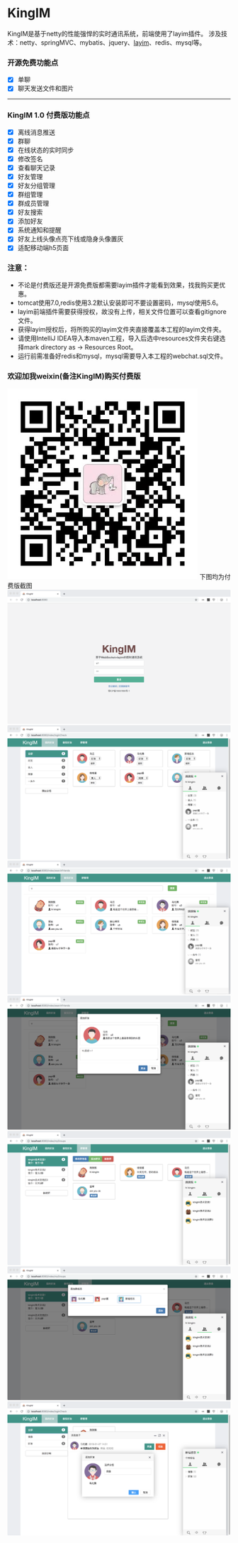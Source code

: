# KingIM
KingIM是基于netty的性能强悍的实时通讯系统，前端使用了layim插件。
涉及技术：netty、springMVC、mybatis、jquery、[layim](http://layim.layui.com/demo.html)、redis、mysql等。

### 开源免费功能点
- [x] 单聊
- [x] 聊天发送文件和图片

---------------------
### KingIM 1.0 付费版功能点
- [x] 离线消息推送
- [x] 群聊
- [x] 在线状态的实时同步
- [x] 修改签名
- [x] 查看聊天记录
- [x] 好友管理
- [x] 好友分组管理
- [x] 群组管理
- [x] 群成员管理
- [x] 好友搜索
- [x] 添加好友
- [x] 系统通知和提醒
- [x] 好友上线头像点亮下线或隐身头像置灰
- [x] 适配移动端h5页面

###  注意：
- 不论是付费版还是开源免费版都需要layim插件才能看到效果，找我购买更优惠。
- tomcat使用7.0,redis使用3.2默认安装即可不要设置密码，mysql使用5.6。
- layim前端插件需要获得授权，故没有上传，相关文件位置可以查看gitignore文件。
- 获得layim授权后，将所购买的layim文件夹直接覆盖本工程的layim文件夹。
- 请使用IntelliJ IDEA导入本maven工程，导入后选中resources文件夹右键选择mark directory as -> Resources Root。
- 运行前需准备好redis和mysql，mysql需要导入本工程的webchat.sql文件。


### 欢迎加我weixin(备注KingIM)购买付费版
![1](imgs/Wechat.jpeg)
下图均为付费版截图
![1](imgs/1.png)
![2](imgs/2.png)
![3](imgs/3.png)
![4](imgs/4.png)
![5](imgs/5.png)
![6](imgs/6.png)
![7](imgs/7.png)



